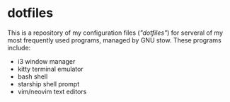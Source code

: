 # dotfiles

This is a repository of my configuration files (*"dotfiles"*) for serveral of my most frequently used programs, managed by GNU stow. These programs include: 
- i3 window manager
- kitty terminal emulator
- bash shell
- starship shell prompt
- vim/neovim text editors
